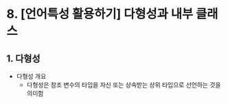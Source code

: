 # 8. [언어특성 활용하기]  다형성과 내부 클래스

## 1. 다형성

- 다형성 개요
  - 다형성은 참조 변수의 타입을 자신 또는 상속받는 상위 타입으로 선언하는 것을 의미함